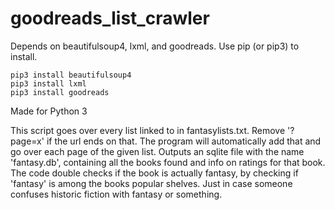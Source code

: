 # goodreads_list_crawler
Depends on beautifulsoup4, lxml, and goodreads. Use pip (or pip3) to install.

```
pip3 install beautifulsoup4
pip3 install lxml
pip3 install goodreads
```

Made for Python 3

This script goes over every list linked to in fantasylists.txt. Remove '?page=x' if the url ends on that. The program will automatically add that and go over each page of the given list. Outputs an sqlite file with the name 'fantasy.db', containing all the books found and info on ratings for that book. The code double checks if the book is actually fantasy, by checking if 'fantasy' is among the books popular shelves. Just in case someone confuses historic fiction with fantasy or something.

